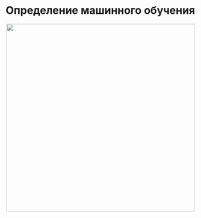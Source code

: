 # Определение машинного обучения


<p align="center">
  <img src="https://github.com/majakovsky/ML/assets/90866868/f51eca06-074d-4314-be38-7849e59007e1" width="500"" />
</p>

